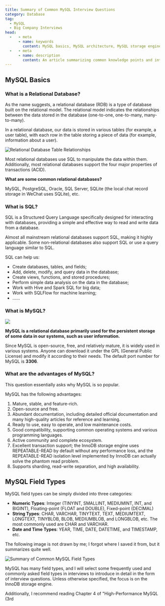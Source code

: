 ```yaml
---
title: Summary of Common MySQL Interview Questions
category: Database
tag:
  - MySQL
  - Big Company Interviews
head:
  -   - meta
      - name: keywords
        content: MySQL basics, MySQL architecture, MySQL storage engines, MySQL query cache, MySQL transactions, MySQL locks, etc.
  -   - meta
      - name: description
        content: An article summarizing common knowledge points and interview questions about MySQL, covering MySQL basics, MySQL architecture, MySQL storage engines, MySQL query cache, MySQL transactions, MySQL locks, etc.
---
```


<!-- @include: @small-advertisement.snippet.md -->

## MySQL Basics

### What is a Relational Database?

As the name suggests, a relational database (RDB) is a type of database built on the relational model. The relational model indicates the relationships between the data stored in the database (one-to-one, one-to-many, many-to-many).

In a relational database, our data is stored in various tables (for example, a user table), with each row in the table storing a piece of data (for example, information about a user).

![Relational Database Table Relationships](https://oss.javaguide.cn/java-guide-blog/5e3c1a71724a38245aa43b02_99bf70d46cc247be878de9d3a88f0c44.png)

Most relational databases use SQL to manipulate the data within them. Additionally, most relational databases support the four major properties of transactions (ACID).

**What are some common relational databases?**

MySQL, PostgreSQL, Oracle, SQL Server, SQLite (the local chat record storage in WeChat uses SQLite), etc.

### What is SQL?

SQL is a Structured Query Language specifically designed for interacting with databases, providing a simple and effective way to read and write data from a database.

Almost all mainstream relational databases support SQL, making it highly applicable. Some non-relational databases also support SQL or use a query language similar to SQL.

SQL can help us:

- Create databases, tables, and fields;
- Add, delete, modify, and query data in the database;
- Create views, functions, and stored procedures;
- Perform simple data analysis on the data in the database;
- Work with Hive and Spark SQL for big data;
- Work with SQLFlow for machine learning;
- ……

### What is MySQL?

![](https://oss.javaguide.cn/github/javaguide/csdn/20210327143351823.png)

**MySQL is a relational database primarily used for the persistent storage of some data in our systems, such as user information.**

Since MySQL is open-source, free, and relatively mature, it is widely used in various systems. Anyone can download it under the GPL (General Public License) and modify it according to their needs. The default port number for MySQL is **3306**.

### What are the advantages of MySQL?

This question essentially asks why MySQL is so popular.

MySQL has the following advantages:

1. Mature, stable, and feature-rich.
1. Open-source and free.
1. Abundant documentation, including detailed official documentation and many high-quality articles for reference and learning.
1. Ready to use, easy to operate, and low maintenance costs.
1. Good compatibility, supporting common operating systems and various programming languages.
1. Active community and complete ecosystem.
1. Excellent transaction support; the InnoDB storage engine uses REPEATABLE-READ by default without any performance loss, and the REPEATABLE-READ isolation level implemented by InnoDB can actually solve the phantom read problem.
1. Supports sharding, read-write separation, and high availability.

## MySQL Field Types

MySQL field types can be simply divided into three categories:

- **Numeric Types**: Integer (TINYINT, SMALLINT, MEDIUMINT, INT, and BIGINT), Floating-point (FLOAT and DOUBLE), Fixed-point (DECIMAL)
- **String Types**: CHAR, VARCHAR, TINYTEXT, TEXT, MEDIUMTEXT, LONGTEXT, TINYBLOB, BLOB, MEDIUMBLOB, and LONGBLOB, etc. The most commonly used are CHAR and VARCHAR.
- **Date and Time Types**: YEAR, TIME, DATE, DATETIME, and TIMESTAMP, etc.

The following image is not drawn by me; I forgot where I saved it from, but it summarizes quite well.

![Summary of Common MySQL Field Types](https://oss.javaguide.cn/github/javaguide/mysql/summary-of-mysql-field-types.png)

MySQL has many field types, and I will select some frequently used and commonly asked field types in interviews to introduce in detail in the form of interview questions. Unless otherwise specified, the focus is on the InnoDB storage engine.

Additionally, I recommend reading Chapter 4 of "High-Performance MySQL (3rd
